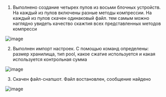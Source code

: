 1. Выполнено создание четырех пулов из восьми блочных устройств. На каждый из пулов включены разные методы компрессии. На каждый из пулов скачен одинаковый файл. тем самым можно наглядно увидеть качество скажтия всех представленных методов компресси

![image](https://github.com/user-attachments/assets/9b4a8510-7ea1-4c66-907d-230762a15c7d)

2. Выполнен импорт настроек. С помощью команд определены: размер хранилища, тип pool, какое сжатие используется и какая используется контрольная сумма

![image](https://github.com/user-attachments/assets/3f0f86a0-0998-4326-901f-9a8d58c6fa26)

3. Скачен файл-снапшот. Файл востановлен, сообщение найдено

![image](https://github.com/user-attachments/assets/cca24e94-cd0b-4aa8-a98b-7f082e7ddb10)
